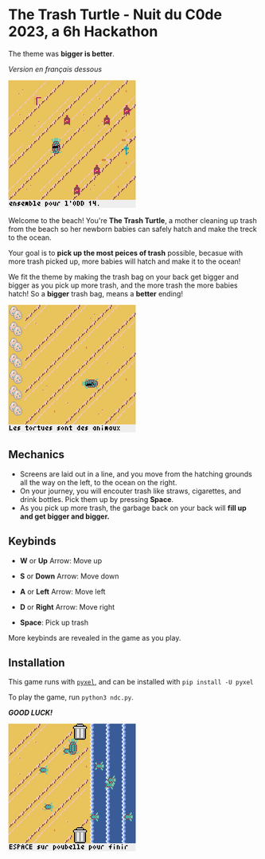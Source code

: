 # The Trash Turtle - Nuit du C0de 2023, a 6h Hackathon

The theme was **bigger is better**.

*Version en français dessous*

![Screenshot of the game](screenshot-trash.png)

Welcome to the beach! You're **The Trash Turtle**, a mother cleaning up trash from the beach so her newborn babies can safely hatch and make the treck to the ocean.

Your goal is to **pick up the most peices of trash** possible, becasue with more trash picked up, more babies will hatch and make it to the ocean!

We fit the theme by making the trash bag on your back get bigger and bigger as you pick up more trash, and the more trash the more babies hatch! So a **bigger** trash bag, means a **better** ending!

![Screenshot of the game](screenshot-start.png)

## Mechanics

- Screens are laid out in a line, and you move from the hatching grounds all the way on the left, to the ocean on the right.
- On your journey, you will encouter trash like straws, cigarettes, and drink bottles. Pick them up by pressing **Space**.
- As you pick up more trash, the garbage back on your back will **fill up and get bigger and bigger.**

## Keybinds

- **W** or **Up** Arrow: Move up
- **S** or **Down** Arrow: Move down
- **A** or **Left** Arrow: Move left
- **D** or **Right** Arrow: Move right

- **Space**: Pick up trash

More keybinds are revealed in the game as you play.

## Installation

This game runs with [`pyxel`](https://github.com/kitao/pyxel), and can be installed with `pip install -U pyxel`

To play the game, run `python3 ndc.py`.

***GOOD LUCK!***

![Screenshot of the game](screenshot-end.png)
